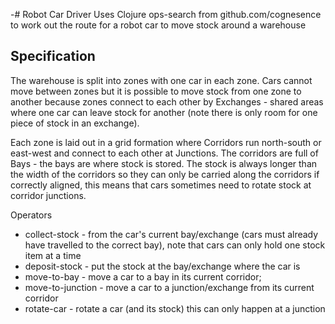 -# Robot Car Driver
Uses Clojure ops-search from github.com/cognesence to work out the route for a robot car to move stock around a warehouse

## Specification
The warehouse is split into zones with one car in each zone. Cars cannot move between
zones but it is possible to move stock from one zone to another because zones connect
to each other by Exchanges - shared areas where one car can leave stock for another
(note there is only room for one piece of stock in an exchange).

Each zone is laid out in a grid formation where Corridors run north-south or east-west
and connect to each other at Junctions. The corridors are full of Bays - the bays are
where stock is stored. 
The stock is always longer than the width of the corridors so they can only
be carried along the corridors if correctly aligned, this means that cars sometimes
need to rotate stock at corridor junctions.

Operators
- collect-stock - from the car's current bay/exchange (cars must already have
travelled to the correct bay), note that cars can only hold one
stock item at a time 
- deposit-stock - put the stock at the bay/exchange where the car is
- move-to-bay - move a car to a bay in its current corridor;
- move-to-junction - move a car to a junction/exchange from its current corridor
- rotate-car - rotate a car (and its stock) this can only happen at a junction
